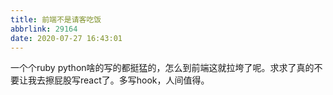 ```yaml
---
title: 前端不是请客吃饭
abbrlink: 29164
date: 2020-07-27 16:43:01
---
```


一个个ruby python啥的写的都挺猛的，怎么到前端这就拉垮了呢。求求了真的不要让我去擦屁股写react了。多写hook，人间值得。